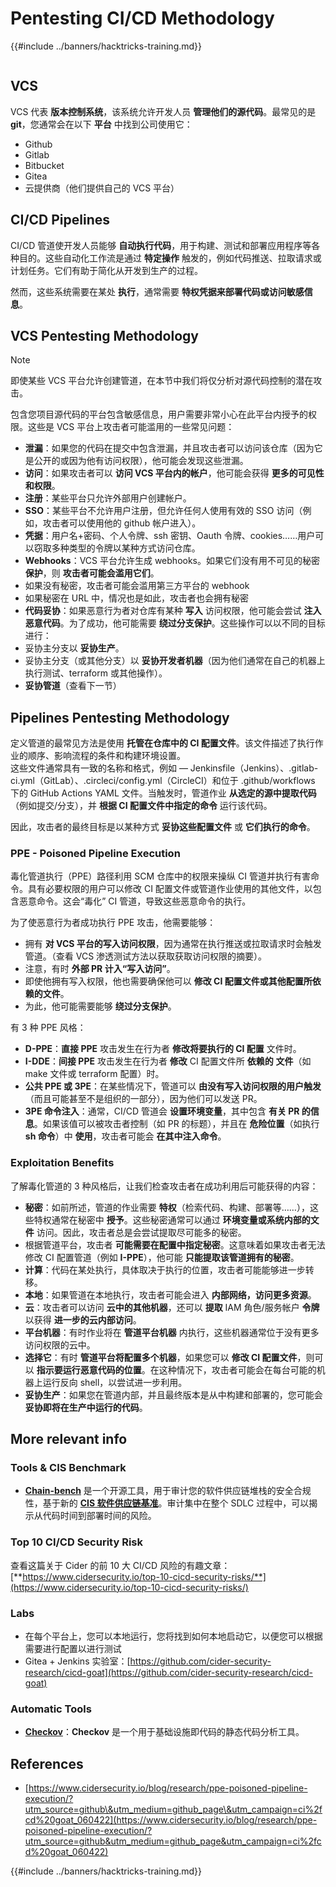 # Pentesting CI/CD Methodology

{{#include ../banners/hacktricks-training.md}}

<figure><img src="../images/CLOUD-logo-letters.svg" alt=""><figcaption></figcaption></figure>

## VCS

VCS 代表 **版本控制系统**，该系统允许开发人员 **管理他们的源代码**。最常见的是 **git**，您通常会在以下 **平台** 中找到公司使用它：

- Github
- Gitlab
- Bitbucket
- Gitea
- 云提供商（他们提供自己的 VCS 平台）

## CI/CD Pipelines

CI/CD 管道使开发人员能够 **自动执行代码**，用于构建、测试和部署应用程序等各种目的。这些自动化工作流是通过 **特定操作** 触发的，例如代码推送、拉取请求或计划任务。它们有助于简化从开发到生产的过程。

然而，这些系统需要在某处 **执行**，通常需要 **特权凭据来部署代码或访问敏感信息**。

## VCS Pentesting Methodology

> [!NOTE]
> 即使某些 VCS 平台允许创建管道，在本节中我们将仅分析对源代码控制的潜在攻击。

包含您项目源代码的平台包含敏感信息，用户需要非常小心在此平台内授予的权限。这些是 VCS 平台上攻击者可能滥用的一些常见问题：

- **泄漏**：如果您的代码在提交中包含泄漏，并且攻击者可以访问该仓库（因为它是公开的或因为他有访问权限），他可能会发现这些泄漏。
- **访问**：如果攻击者可以 **访问 VCS 平台内的帐户**，他可能会获得 **更多的可见性和权限**。
- **注册**：某些平台只允许外部用户创建帐户。
- **SSO**：某些平台不允许用户注册，但允许任何人使用有效的 SSO 访问（例如，攻击者可以使用他的 github 帐户进入）。
- **凭据**：用户名+密码、个人令牌、ssh 密钥、Oauth 令牌、cookies……用户可以窃取多种类型的令牌以某种方式访问仓库。
- **Webhooks**：VCS 平台允许生成 webhooks。如果它们没有用不可见的秘密 **保护**，则 **攻击者可能会滥用它们**。
- 如果没有秘密，攻击者可能会滥用第三方平台的 webhook
- 如果秘密在 URL 中，情况也是如此，攻击者也会拥有秘密
- **代码妥协**：如果恶意行为者对仓库有某种 **写入** 访问权限，他可能会尝试 **注入恶意代码**。为了成功，他可能需要 **绕过分支保护**。这些操作可以以不同的目标进行：
- 妥协主分支以 **妥协生产**。
- 妥协主分支（或其他分支）以 **妥协开发者机器**（因为他们通常在自己的机器上执行测试、terraform 或其他操作）。
- **妥协管道**（查看下一节）

## Pipelines Pentesting Methodology

定义管道的最常见方法是使用 **托管在仓库中的 CI 配置文件**。该文件描述了执行作业的顺序、影响流程的条件和构建环境设置。\
这些文件通常具有一致的名称和格式，例如 — Jenkinsfile（Jenkins）、.gitlab-ci.yml（GitLab）、.circleci/config.yml（CircleCI）和位于 .github/workflows 下的 GitHub Actions YAML 文件。当触发时，管道作业 **从选定的源中提取代码**（例如提交/分支），并 **根据 CI 配置文件中指定的命令** 运行该代码。

因此，攻击者的最终目标是以某种方式 **妥协这些配置文件** 或 **它们执行的命令**。

### PPE - Poisoned Pipeline Execution

毒化管道执行（PPE）路径利用 SCM 仓库中的权限来操纵 CI 管道并执行有害命令。具有必要权限的用户可以修改 CI 配置文件或管道作业使用的其他文件，以包含恶意命令。这会“毒化” CI 管道，导致这些恶意命令的执行。

为了使恶意行为者成功执行 PPE 攻击，他需要能够：

- 拥有 **对 VCS 平台的写入访问权限**，因为通常在执行推送或拉取请求时会触发管道。（查看 VCS 渗透测试方法以获取获取访问权限的摘要）。
- 注意，有时 **外部 PR 计入“写入访问”**。
- 即使他拥有写入权限，他也需要确保他可以 **修改 CI 配置文件或其他配置所依赖的文件**。
- 为此，他可能需要能够 **绕过分支保护**。

有 3 种 PPE 风格：

- **D-PPE**：**直接 PPE** 攻击发生在行为者 **修改将要执行的 CI 配置** 文件时。
- **I-DDE**：**间接 PPE** 攻击发生在行为者 **修改** CI 配置文件所 **依赖的** **文件**（如 make 文件或 terraform 配置）时。
- **公共 PPE 或 3PE**：在某些情况下，管道可以 **由没有写入访问权限的用户触发**（而且可能甚至不是组织的一部分），因为他们可以发送 PR。
- **3PE 命令注入**：通常，CI/CD 管道会 **设置环境变量**，其中包含 **有关 PR 的信息**。如果该值可以被攻击者控制（如 PR 的标题），并且在 **危险位置**（如执行 **sh 命令**）中 **使用**，攻击者可能会 **在其中注入命令**。

### Exploitation Benefits

了解毒化管道的 3 种风格后，让我们检查攻击者在成功利用后可能获得的内容：

- **秘密**：如前所述，管道的作业需要 **特权**（检索代码、构建、部署等……），这些特权通常在秘密中 **授予**。这些秘密通常可以通过 **环境变量或系统内部的文件** 访问。因此，攻击者总是会尝试提取尽可能多的秘密。
- 根据管道平台，攻击者 **可能需要在配置中指定秘密**。这意味着如果攻击者无法修改 CI 配置管道（例如 **I-PPE**），他可能 **只能提取该管道拥有的秘密**。
- **计算**：代码在某处执行，具体取决于执行的位置，攻击者可能能够进一步转移。
- **本地**：如果管道在本地执行，攻击者可能会进入 **内部网络，访问更多资源**。
- **云**：攻击者可以访问 **云中的其他机器**，还可以 **提取** IAM 角色/服务帐户 **令牌** 以获得 **进一步的云内部访问**。
- **平台机器**：有时作业将在 **管道平台机器** 内执行，这些机器通常位于没有更多访问权限的云中。
- **选择它**：有时 **管道平台将配置多个机器**，如果您可以 **修改 CI 配置文件**，则可以 **指示要运行恶意代码的位置**。在这种情况下，攻击者可能会在每台可能的机器上运行反向 shell，以尝试进一步利用。
- **妥协生产**：如果您在管道内部，并且最终版本是从中构建和部署的，您可能会 **妥协即将在生产中运行的代码**。

## More relevant info

### Tools & CIS Benchmark

- [**Chain-bench**](https://github.com/aquasecurity/chain-bench) 是一个开源工具，用于审计您的软件供应链堆栈的安全合规性，基于新的 [**CIS 软件供应链基准**](https://github.com/aquasecurity/chain-bench/blob/main/docs/CIS-Software-Supply-Chain-Security-Guide-v1.0.pdf)。审计集中在整个 SDLC 过程中，可以揭示从代码时间到部署时间的风险。

### Top 10 CI/CD Security Risk

查看这篇关于 Cider 的前 10 大 CI/CD 风险的有趣文章：[**https://www.cidersecurity.io/top-10-cicd-security-risks/**](https://www.cidersecurity.io/top-10-cicd-security-risks/)

### Labs

- 在每个平台上，您可以本地运行，您将找到如何本地启动它，以便您可以根据需要进行配置以进行测试
- Gitea + Jenkins 实验室：[https://github.com/cider-security-research/cicd-goat](https://github.com/cider-security-research/cicd-goat)

### Automatic Tools

- [**Checkov**](https://github.com/bridgecrewio/checkov)：**Checkov** 是一个用于基础设施即代码的静态代码分析工具。

## References

- [https://www.cidersecurity.io/blog/research/ppe-poisoned-pipeline-execution/?utm_source=github\&utm_medium=github_page\&utm_campaign=ci%2fcd%20goat_060422](https://www.cidersecurity.io/blog/research/ppe-poisoned-pipeline-execution/?utm_source=github&utm_medium=github_page&utm_campaign=ci%2fcd%20goat_060422)

{{#include ../banners/hacktricks-training.md}}
